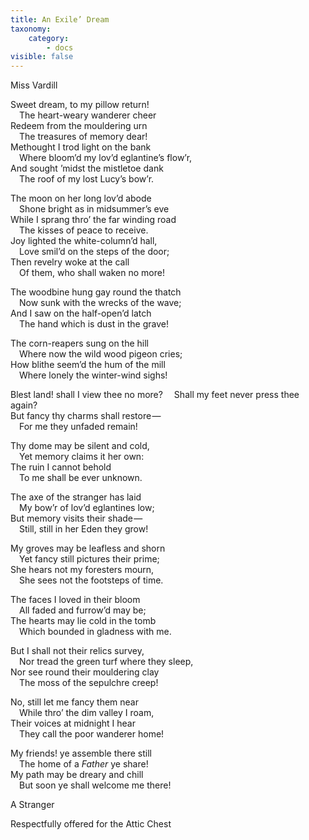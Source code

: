 ```yaml
---
title: An Exile’ Dream
taxonomy:
    category:
        - docs
visible: false
---
```


<div class="author">Miss Vardill</div>

Sweet dream, to my pillow return!  
&emsp;The heart-weary wanderer cheer  
Redeem from the mouldering urn  
&emsp;The treasures of memory dear!  
Methought I trod light on the bank  
&emsp;Where bloom’d my lov’d eglantine’s flow’r,  
And sought ’midst the mistletoe dank  
&emsp;The roof of my lost Lucy’s bow’r.  

The moon on her long lov’d abode  
&emsp;Shone bright as in midsummer’s eve  
While I sprang thro’ the far winding road  
&emsp;The kisses of peace to receive.  
Joy lighted the white-column’d hall,  
&emsp;Love smil’d on the steps of the door;  
Then revelry woke at the call  
&emsp;Of them, who shall waken no more!

The woodbine hung gay round the thatch  
&emsp;Now sunk with the wrecks of the wave;  
And I saw on the half-open’d latch  
&emsp;The hand which is dust in the grave!  

The corn-reapers sung on the hill  
&emsp;Where now the wild wood pigeon cries;  
How blithe seem’d the hum of the mill  
&emsp;Where lonely the winter-wind sighs!

Blest land! shall I view thee no more?
&emsp;Shall my feet never press thee again?  
But fancy thy charms shall restore —   
&emsp;For me they unfaded remain!  

Thy dome may be silent and cold,  
&emsp;Yet memory claims it her own:  
The ruin I cannot behold  
&emsp;To me shall be ever unknown.  

The axe of the stranger has laid  
&emsp;My bow’r of lov’d eglantines low;  
But memory visits their shade —   
&emsp;Still, still in her Eden they grow!

My groves may be leafless and shorn  
&emsp;Yet fancy still pictures their prime;  
She hears not my foresters mourn,  
&emsp;She sees not the footsteps of time.

The faces I loved in their bloom  
&emsp;All faded and furrow’d may be;  
The hearts may lie cold in the tomb  
&emsp;Which bounded in gladness with me.  

But I shall not their relics survey,  
&emsp;Nor tread the green turf where they sleep,  
Nor see round their mouldering clay  
&emsp;The moss of the sepulchre creep!  

No, still let me fancy them near  
&emsp;While thro’ the dim valley I roam,  
Their voices at midnight I hear  
&emsp;They call the poor wanderer home!

My friends! ye assemble there still  
&emsp;The home of a *Father* ye share!  
My path may be dreary and chill  
&emsp;But soon ye shall welcome me there!

A Stranger

Respectfully offered for the Attic Chest